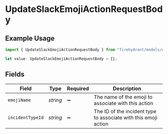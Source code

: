 # UpdateSlackEmojiActionRequestBody

## Example Usage

```typescript
import { UpdateSlackEmojiActionRequestBody } from "firehydrant/models/operations";

let value: UpdateSlackEmojiActionRequestBody = {};
```

## Fields

| Field                                                           | Type                                                            | Required                                                        | Description                                                     |
| --------------------------------------------------------------- | --------------------------------------------------------------- | --------------------------------------------------------------- | --------------------------------------------------------------- |
| `emojiName`                                                     | *string*                                                        | :heavy_minus_sign:                                              | The name of the emoji to associate with this action             |
| `incidentTypeId`                                                | *string*                                                        | :heavy_minus_sign:                                              | The ID of the incident type to associate with this emoji action |